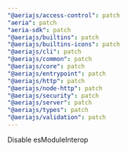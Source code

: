 ```yaml
---
"@aeriajs/access-control": patch
"aeria": patch
"aeria-sdk": patch
"@aeriajs/builtins": patch
"@aeriajs/builtins-icons": patch
"@aeriajs/cli": patch
"@aeriajs/common": patch
"@aeriajs/core": patch
"@aeriajs/entrypoint": patch
"@aeriajs/http": patch
"@aeriajs/node-http": patch
"@aeriajs/security": patch
"@aeriajs/server": patch
"@aeriajs/types": patch
"@aeriajs/validation": patch
---
```


Disable esModuleInterop
